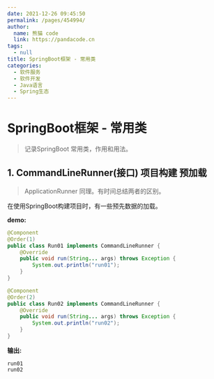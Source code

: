 ```yaml
---
date: 2021-12-26 09:45:50
permalink: /pages/454994/
author: 
  name: 熊猫 code
  link: https://pandacode.cn
tags: 
  - null
title: SpringBoot框架 - 常用类
categories: 
  - 软件服务
  - 软件开发
  - Java语言
  - Spring生态
---
```

# SpringBoot框架 - 常用类

> 记录SpringBoot 常用类，作用和用法。

## 1. CommandLineRunner(接口) 项目构建 预加载

> ApplicationRunner 同理。有时间总结两者的区别。

在使用SpringBoot构建项目时，有一些预先数据的加载。

**demo:**

```java
@Component
@Order(1)
public class Run01 implements CommandLineRunner {
    @Override
    public void run(String... args) throws Exception {
        System.out.println("run01");
    }
}

@Component
@Order(2)
public class Run02 implements CommandLineRunner {
    @Override
    public void run(String... args) throws Exception {
        System.out.println("run02");
    }
}
```

**输出:**

```
run01
run02
```
